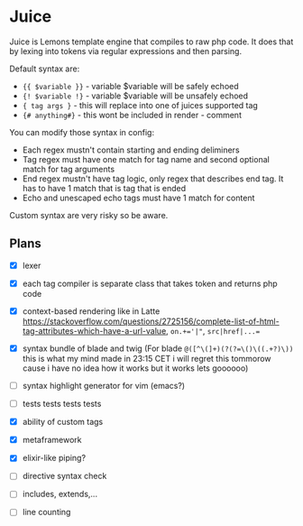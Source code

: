 # Juice

Juice is Lemons template engine that compiles to raw php code. It does that by lexing into tokens via regular expressions and then parsing.

Default syntax are:
- `{{ $variable }}` - variable $variable will be safely echoed
- `{! $variable !}` - variable $variable will be unsafely echoed
- `{ tag args }` - this will replace into one of juices supported tag
- `{# anything#}` - this wont be included in render - comment

You can modify those syntax in config:

- Each regex mustn't contain starting and ending deliminers
- Tag regex must have one match for tag name and second optional match for tag arguments
- End regex mustn't have tag logic, only regex that describes end tag. It has to have 1 match that is tag that is ended
- Echo and unescaped echo tags must have 1 match for content

Custom syntax are very risky so be aware.

## Plans

- [x] lexer
- [x] each tag compiler is separate class that takes token and returns php code
- [x] context-based rendering like in Latte https://stackoverflow.com/questions/2725156/complete-list-of-html-tag-attributes-which-have-a-url-value, `on.+='|"`, `src|href|...=`
- [x] syntax bundle of blade and twig (For blade `@([^\(]+)(?(?=\()\((.+?)\))` this is what my mind made in 23:15 CET i will regret this tommorow cause i have no idea how it works but it works lets goooooo)
- [ ] syntax highlight generator for vim (emacs?)
- [ ] tests tests tests tests
- [x] ability of custom tags
- [x] metaframework
- [x] elixir-like piping?
- [ ] directive syntax check
- [ ] includes, extends,...
- [ ] line counting

